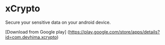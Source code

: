 # xCrypto
Secure your sensitive data on your android device.

[Download from Google play] (https://play.google.com/store/apps/details?id=com.devhima.xcrypto)
